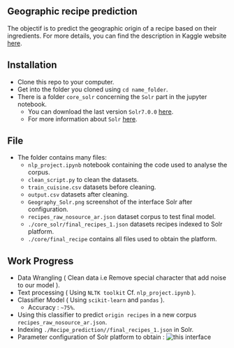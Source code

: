 Geographic recipe prediction
------------------------------

The objectif is to predict the geographic origin of a recipe based on their ingredients. For more details, you can find the description in Kaggle website [here](https://www.kaggle.com/kaggle/recipe-ingredients-dataset).


Installation 
------------------------------

* Clone this repo to your computer.
* Get into the folder you cloned using `cd name_folder`.
* There is a folder `core_solr` concerning the `Solr` part in the jupyter notebook.
	* You can download the last version `Solr7.0.0` [here](https://lucene.apache.org/solr/guide/7_0/installing-solr.html).
	* For more information about `Solr` [here](https://fr.wikipedia.org/wiki/Apache_Solr).


File 
-------------------------------

* The folder contains many files:
	* `nlp_project.ipynb` notebook containing the code used to analyse the corpus.
	* `clean_script.py` to clean the datasets.
	* `train_cuisine.csv` datasets before cleaning.
	* `output.csv` datasets after cleaning.
	* `Geography_Solr.png` screenshot of the interface Solr after configuration.
	* `recipes_raw_nosource_ar.json` dataset corpus to test final model.
	* `./core_solr/final_recipes_1.json` datasets recipes indexed to Solr platform.
	* `./core/final_recipe` contains all files used to obtain the platform.

Work Progress
-------------------------------

* Data Wrangling ( Clean data i.e Remove special character that add noise to our model ).
* Text processing ( Using `NLTK toolkit` Cf. `nlp_project.ipynb` ).
* Classifier Model ( Using `scikit-learn` and `pandas` ).
	* Accuracy : `~75%`.
* Using this classifier to predict `origin recipes` in a new corpus `recipes_raw_nosource_ar.json`.
* Indexing `./Recipe_prediction//final_recipes_1.json` in Solr.
* Parameter configuration of Solr platform to obtain : ![this interface](/home/terjani/Images/Geography_Solr.png?raw=true "Interface Solr for information search")









